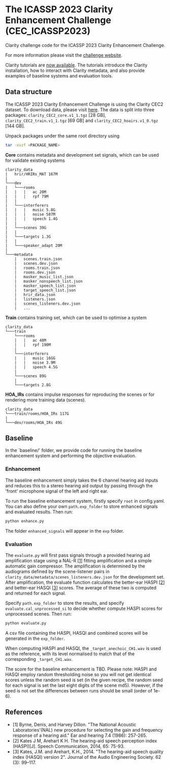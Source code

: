# The ICASSP 2023 Clarity Enhancement Challenge (CEC_ICASSP2023)

Clarity challenge code for the ICASSP 2023 Clarity Enhancement Challenge.

For more information please visit the [challenge website](https://claritychallenge.org/docs/icassp2023/icassp2023_intro).

Clarity tutorials are [now available](https://claritychallenge.github.io/clarity_CC_doc/tutorials). The tutorials introduce the Clarity installation, how to interact with Clarity metadata, and also provide examples of baseline systems and evaluation tools.

## Data structure

The ICASSP 2023 Clarity Enhancement Challenge is using the Clarity CEC2 dataset. To download data, please visit [here](https://mab.to/KjXsa3EskhQuU). The data is split into three packages: `clarity_CEC2_core.v1_1.tgz` [28 GB], `clarity_CEC2_train.v1_1.tgz` [69 GB] and `clarity_CEC2_hoairs.v1_0.tgz` [144 GB].

Unpack packages under the same root directory using

```bash
tar -xvzf <PACKAGE_NAME>
```

**Core** contains metadata and development set signals, which can be used for validate existing systems

```text
clarity_data
|   hrir/HRIRs_MAT 167M
|
└───dev
|   └───rooms
|   |   |   ac 20M
|   |   |   rpf 79M
|   |
|   └───interferers
|   |   |   music 5.8G
|   |   |   noise 587M
|   |   |   speech 1.4G
|   |
|   └───scenes 39G
|   |
|   └───targets 1.3G
|   |
|   └───speaker_adapt 20M
|
└───metadata
    |   scenes.train.json
    |   scenes.dev.json
    |   rooms.train.json
    |   rooms.dev.json
    |   masker_music_list.json
    |   masker_nonspeech_list.json
    |   masker_speech_list.json
    |   target_speech_list.json
    |   hrir_data.json
    |   listeners.json
    |   scenes_listeners.dev.json
    |   ...

```

**Train** contains training set, which can be used to optimise a system

```text
clarity_data
└───train
    └───rooms
    |   |   ac 48M
    |   |   rpf 190M
    |
    └───interferers
    |   |   music 16GG
    |   |   noise 3.9M
    |   |   speech 4.5G
    |
    └───scenes 89G
    |
    └───targets 2.8G

```

**HOA_IRs** contains impulse responses for reproducing the scenes or for rendering more training data (scenes).

```text
clarity_data
└───train/rooms/HOA_IRs 117G
|
└───dev/rooms/HOA_IRs 49G
```

## Baseline

In the `baseline/' folder, we provide code for running the baseline enhancement system and performing the objective evaluation.

### Enhancement

The baseline enhancement simply takes the 6 channel hearing aid inputs and reduces this to a stereo hearing aid output by passing through the 'front' microphone signal of the left and right ear.

To run the baseline enhancement system, firstly specify `root` in config.yaml. You can also define your own `path.exp_folder` to store enhanced signals and evaluated results. Then run:

```bash
python enhance.py
```

The folder `enhanced_signals` will appear in the `exp` folder.

### Evaluation

The `evaluate.py`  will first pass signals through a provided hearing aid amplification stage using a NAL-R [[1](#references)] fitting amplification and a simple automatic gain compressor. The amplification is determined by the audiograms defined by the scene-listener pairs in `clarity_data/metadata/scenes_listeners.dev.json` for the development set. After amplification, the evaluate function calculates the better-ear HASPI  [[2](#references)] and better-ear HASQI  [[3](#references)] scores. The average of these two is computed and returned for each signal.

Specify `path.exp_folder` to store the results, and specify `evaluate.cal_unprocessed_si` to decide whether compute HASPI scores for unprocessed scenes. Then run:

```bash
python evaluate.py
```

A csv file containing the HASPI, HASQI and combined scores will be generated in the `exp_folder`.

When computing HASPI and HASQI, the `_target_anechoic_CH1.wav` is used as the reference, with its level normalised to match that of the corresponding `_target_CH1.wav`.

The score for the baseline enhancement is TBD. Please note: HASPI and HASQI employ random thresholding noise so you will not get identical scores unless the random seed is set (in the given recipe, the random seed for each signal is set the last eight digits of the scene md5). However, if the seed is not set the differences between runs should be small (order of 1e-6).

## References

* [1] Byrne, Denis, and Harvey Dillon. "The National Acoustic Laboratories'(NAL) new procedure for selecting the gain and frequency response of a hearing aid." Ear and hearing 7.4 (1986): 257-265.
* [2] Kates J M, Arehart K H. The hearing-aid speech perception index (HASPI)[J]. Speech Communication, 2014, 65: 75-93.
* [3] Kates, J.M. and Arehart, K.H., 2014. "The hearing-aid speech quality index (HASQI) version 2". Journal of the Audio Engineering Society. 62 (3): 99–117.

